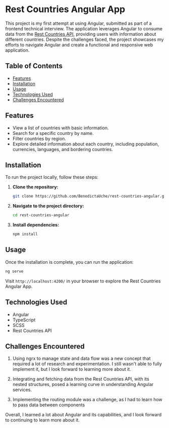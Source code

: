 # Rest Countries Angular App

This project is my first attempt at using Angular, submitted as part of a frontend technical interview. The application leverages Angular to consume data from the [Rest Countries API](https://restcountries.com/), providing users with information about different countries. Despite the challenges faced, the project showcases my efforts to navigate Angular and create a functional and responsive web application.

## Table of Contents

- [Features](#features)
- [Installation](#installation)
- [Usage](#usage)
- [Technologies Used](#technologies-used)
- [Challenges Encountered](#challenges-encountered)


## Features

- View a list of countries with basic information.
- Search for a specific country by name.
- Filter countries by region.
- Explore detailed information about each country, including population, currencies, languages, and bordering countries.

## Installation

To run the project locally, follow these steps:

1. **Clone the repository:**

   ```bash
   git clone https://github.com/BenedictaUche/rest-countries-angular.git
   ```

2. **Navigate to the project directory:**

   ```bash
   cd rest-countries-angular
   ```

3. **Install dependencies:**

   ```bash
   npm install
   ```

## Usage

Once the installation is complete, you can run the application:

```bash
ng serve
```

Visit `http://localhost:4200/` in your browser to explore the Rest Countries Angular App.

## Technologies Used

- Angular
- TypeScript
- SCSS
- Rest Countries API

## Challenges Encountered

1. Using ngrx to manage state and data flow was a new concept that required a lot of research and experimentation. I still wasn't able to fully implement it, but I look forward to learning more about it.

2. Integrating and fetching data from the Rest Countries API, with its nested structures, posed a learning curve in understanding Angular services.

3. Implementing the routing module was a challenge, as I had to learn how to pass data between components

Overall, I learned a lot about Angular and its capabilities, and I look forward to continuing to learn more about it.
